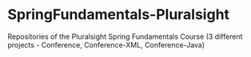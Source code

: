 # SpringFundamentals-Pluralsight
Repositories of the Pluralsight Spring Fundamentals Course (3 different projects - Conference, Conference-XML, Conference-Java)
